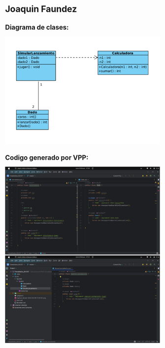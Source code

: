 # Joaquin Faundez
## Diagrama de clases:
![Captura desde 2023-10-29 17-01-07.png](Captura%20desde%202023-10-29%2017-01-07.png)
## Codigo generado por VPP:
![Captura desde 2023-10-29 17-20-55.png](Captura%20desde%202023-10-29%2017-20-55.png)
![Captura desde 2023-10-29 17-21-05.png](Captura%20desde%202023-10-29%2017-21-05.png)